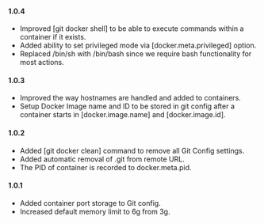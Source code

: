 #### 1.0.4
* Improved [git docker shell] to be able to execute commands within a container if it exists.
* Added ability to set privileged mode via [docker.meta.privileged] option.
* Replaced /bin/sh with /bin/bash since we require bash functionality for most actions.

#### 1.0.3
* Improved the way hostnames are handled and added to containers. 
* Setup Docker Image name and ID to be stored in git config after a container starts in [docker.image.name] and [docker.image.id].

#### 1.0.2
* Added [git docker clean] command to remove all Git Config settings.
* Added automatic removal of .git from remote URL.
* The PID of container is recorded to docker.meta.pid.

#### 1.0.1
* Added container port storage to Git config.
* Increased default memory limit to 6g from 3g.
